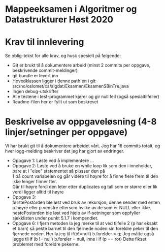 # Mappeeksamen i Algoritmer og Datastrukturer Høst 2020

# Krav til innlevering

Se oblig-tekst for alle krav, og husk spesielt på følgende:

* Git er brukt til å dokumentere arbeid (minst 2 commits per oppgave, beskrivende commit-meldinger)	
* git bundle er levert inn
* Hovedklassen ligger i denne path'en i git: src/no/oslomet/cs/algdat/Eksamen/EksamenSBinTre.java
* Ingen debug-utskrifter
* Alle testene i test-programmet kjører og gir null feil (også spesialtilfeller)
* Readme-filen her er fyllt ut som beskrevet


# Beskrivelse av oppgaveløsning (4-8 linjer/setninger per oppgave)

Vi har brukt git til å dokumentere arbeidet vårt. Jeg har 16 commits totalt, og hver logg-melding beskriver det jeg har gjort av endringer.

* Oppgave 1: Løste ved å implementere ...
* Oppgave 2: Løste ved å bruke en while loop lik som den i inneholder, bare at i "else" statementet så plusser den på <br/>
1 på count variabelen og går videre til høyre for å finne flere frem til den ikke lenger finner fler. <br/> 
Går til høyre fordi den leter etter duplicates og tall som er større eller lik verdi ligger alltid til høyre
* Oppgave 3: <br/>førstePostorden ble løst ved bruk av rekursjon, denne sender med enten p.høyre eller p.venstre ettersom
hvilke av de som er NULL eller ikke. <br/>nestePostorden ble løst ved hjelp av if-setninger som oppfyller sjekklisten under punkt 5.1.7 i kompendiet.
* Oppgave 6: I fjern metoden la jeg merke til at ved tilfelle 2 (p har eksakt et barn) så pekte barnet til den fjernede noden
sin foreldre peker til den fjernede noden. Her la jeg til if(b!=null) b.forelder = q; Jeg måtte også legge til if (b != null) b.foreler = null, inne i if (p == rot) Dette fikset problemet med foreldre pekerne.